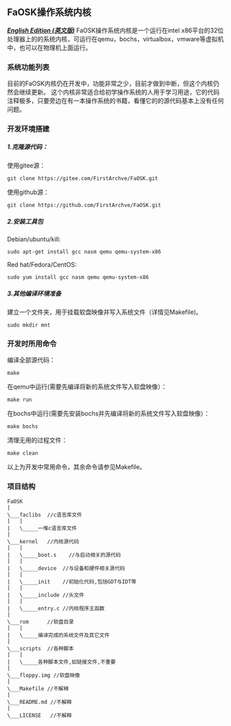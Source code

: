 ## FaOSK操作系统内核
***[English Edition (英文版)](./README.md)***
FaOSK操作系统内核是一个运行在intel x86平台的32位处理器上的的系统内核，可运行在qemu，bochs，virtualbox，vmware等虚拟机中，也可以在物理机上面运行。

### 系统功能列表
目前的FaOSK内核仍在开发中，功能非常之少，目前才做到中断，但这个内核仍然会继续更新。
这个内核非常适合给初学操作系统的人用于学习用途，它的代码注释极多，只要旁边在有一本操作系统的书籍，看懂它的的源代码基本上没有任何问题。

### 开发环境搭建

##### 1.克隆源代码：

使用gitee源：

```
git clone https://gitee.com/FirstArchve/FaOSK.git
```
使用github源：

```
git clone https://github.com/FirstArchve/FaOSK.git
```
##### 2.安装工具包

Debian/ubuntu/kill:

```
sudo apt-get install gcc nasm qemu qemu-system-x86
```
Red hat/Fedora/CentOS:

```
sudo yum install gcc nasm qemu qemu-system-x86
```
##### 3.其他编译环境准备

建立一个文件夹，用于挂载软盘映像并写入系统文件（详情见Makefile)。

```
sudo mkdir mnt
```
### 开发时所用命令

编译全部源代码：

```
make
```
在qemu中运行(需要先编译将新的系统文件写入软盘映像）：

```
make run
```
在bochs中运行(需要先安装bochs并先编译将新的系统文件写入软盘映像）：

```
make bochs
```
清理无用的过程文件：

```
make clean
```
以上为开发中常用命令，其余命令请参见Makefile。

### 项目结构

```
FaOSK
|
\___faclibs  //c语言库文件
|   |
|   \_____一堆c语言库文件
|
\___kernel   //内核源代码
|   |
|   \_____boot.s    //与启动相关的源代码
|   |
|   \_____device  //与设备和硬件相关源代码
|   |
|   \_____init    //初始化代码,包括GDT与IDT等
|   |
|   \_____include //头文件
|   |
|   \_____entry.c //内核程序主函数
|
\___rom      //软盘目录
|   |
|   \_____编译完成的系统文件及其它文件
|
\___scripts  //各种脚本
|   |
|   \_____各种脚本文件,如链接文件,不重要
|
\___floppy.img //软盘映像
|
\___Makefile //不解释
|
\___README.md //不解释
|
\___LICENSE   //不解释

```
